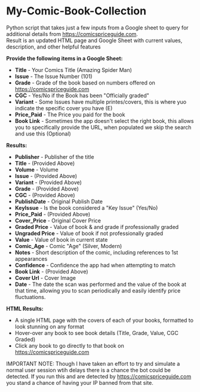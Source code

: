 # My-Comic-Book-Collection
  Python script that takes just a few inputs from a Google sheet to query for additional details from https://comicspriceguide.com.  
Result is an updated HTML page and Google Sheet with current values, description, and other helpful features

<b>Provide the following items in a Google Sheet:</b>
 - <b>Title</b> - Your Comics Title (Amazing Spider Man)
 - <b>Issue</b> - The Issue Number (101)
 - <b>Grade</b> - Grade of the book based on numbers offered on https://comicspriceguide.com
 - <b>CGC</b> - Yes/No if the Book has been "Officially graded"
 - <b>Variant</b> - Some Issues have multiple printes/covers, this is where yuo indicate the specific cover you have (E)
 - <b>Price_Paid</b> - The Price you paid for the book
 - <b>Book Link</b> - Sometimes the app doesn't select the right book, this allows you to specifically provide the URL, when populated we skip the search and use this (Optional)
 
 <b>Results:</b>
  - <b>Publisher</b> - Publisher of the title
  - <b>Title</b> - (Provided Above)
  - <b>Volume</b> - Volume 
  - <b>Issue</b> - (Provided Above)
  - <b>Variant</b> - (Provided Above)
  - <b>Grade</b> - (Provided Above)
  - <b>CGC</b> - (Provided Above)
  - <b>PublishDate</b> - Original Publish Date
  - <b>KeyIssue</b> - Is the book considered a "Key Issue" (Yes/No)
  - <b>Price_Paid</b> - (Provided Above)
  - <b>Cover_Price</b> - Original Cover Price
  - <b>Graded Price</b> - Value of book & and grade if professionally graded
  - <b>Ungraded Price</b> - Value of book if not professionally graded
  - <b>Value</b> - Value of book in current state
  - <b>Comic_Age</b> - Comic "Age" (Silver, Modern)
  - <b>Notes</b> - Short description of the comic, including references to 1st appearances
  - <b>Confidence</b> - Confidence the app had when attempting to match
  - <b>Book Link</b> - (Provided Above)
  - <b>Cover Url</b> - Cover Image
  - <b>Date</b> - The date the scan was performed and the value of the book at that time, allowing you to scan periodically and easily identify price fluctuations.

<b>HTML Results:</b>
 - A single HTML page with the covers of each of your books, formatted to look stunning on any format
 - Hover-over any book to see book details (Title, Grade, Value, CGC Graded)
 - Click any book to go directly to that book on https://comicspriceguide.com

IMPORTANT NOTE: Though I have taken an effort to try and simulate a normal user session wtih delays there is a chance the bot could be detected.  If you run this and are detected by https://comicspriceguide.com you stand a chance of having your IP banned from that site.
